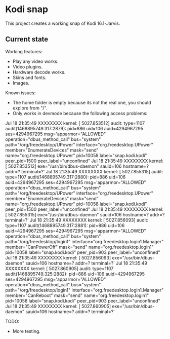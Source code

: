 # Kodi snap

This project creates a working snap of Kodi 16.1-Jarvis.

## Current state

Working features:
 - Play any video works.
 - Video plugins.
 - Hardware decode works.
 - Skins and fonts.
 - Images.

Known issues:
  - The home folder is empty because its not the real one, you should explore from "/".
  - Only works in devmode because the following access problems:
  
  Jul 18 21:35:49 XXXXXXXX kernel: [ 5027.853512] audit: type=1107 audit(1468895749.317:2879): pid=886 uid=106 auid=4294967295 ses=4294967295 msg='apparmor="ALLOWED" operation="dbus_method_call"  bus="system" path="/org/freedesktop/UPower" interface="org.freedesktop.UPower" member="EnumerateDevices" mask="send" name="org.freedesktop.UPower" pid=10058 label="snap.kodi.kodi" peer_pid=1500 peer_label="unconfined"
Jul 18 21:35:49 XXXXXXXX kernel: [ 5027.853512]  exe="/usr/bin/dbus-daemon" sauid=106 hostname=? addr=? terminal=?'
Jul 18 21:35:49 XXXXXXXX kernel: [ 5027.855315] audit: type=1107 audit(1468895749.317:2880): pid=886 uid=106 auid=4294967295 ses=4294967295 msg='apparmor="ALLOWED" operation="dbus_method_call"  bus="system" path="/org/freedesktop/UPower" interface="org.freedesktop.UPower" member="EnumerateDevices" mask="send" name="org.freedesktop.UPower" pid=10058 label="snap.kodi.kodi" peer_pid=1500 peer_label="unconfined"
Jul 18 21:35:49 XXXXXXXX kernel: [ 5027.855315]  exe="/usr/bin/dbus-daemon" sauid=106 hostname=? addr=? terminal=?'
Jul 18 21:35:49 XXXXXXXX kernel: [ 5027.856093] audit: type=1107 audit(1468895749.317:2881): pid=886 uid=106 auid=4294967295 ses=4294967295 msg='apparmor="ALLOWED" operation="dbus_method_call"  bus="system" path="/org/freedesktop/login1" interface="org.freedesktop.login1.Manager" member="CanPowerOff" mask="send" name="org.freedesktop.login1" pid=10058 label="snap.kodi.kodi" peer_pid=903 peer_label="unconfined"
Jul 18 21:35:49 XXXXXXXX kernel: [ 5027.856093]  exe="/usr/bin/dbus-daemon" sauid=106 hostname=? addr=? terminal=?'
Jul 18 21:35:49 XXXXXXXX kernel: [ 5027.860905] audit: type=1107 audit(1468895749.325:2882): pid=886 uid=106 auid=4294967295 ses=4294967295 msg='apparmor="ALLOWED" operation="dbus_method_call"  bus="system" path="/org/freedesktop/login1" interface="org.freedesktop.login1.Manager" member="CanReboot" mask="send" name="org.freedesktop.login1" pid=10058 label="snap.kodi.kodi" peer_pid=903 peer_label="unconfined"
Jul 18 21:35:49 XXXXXXXX kernel: [ 5027.860905]  exe="/usr/bin/dbus-daemon" sauid=106 hostname=? addr=? terminal=?'

TODO:
 - More testing.
 

